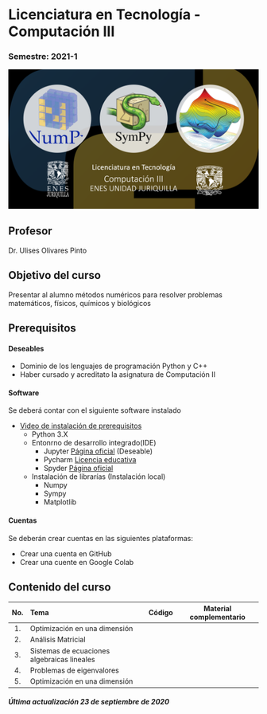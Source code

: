 # Licenciatura en Tecnología - Computación III 
###  Semestre: 2021-1
![alt text](figs/logo.png)



## Profesor
 Dr. Ulises Olivares Pinto

## Objetivo del curso
Presentar al alumno métodos numéricos para resolver problemas matemáticos, físicos, químicos y biológicos


## Prerequisitos
#### Deseables
+ Dominio de los lenguajes de programación Python y C++ 
+ Haber cursado y acreditato la asignatura de Computación II

#### Software
Se deberá contar con el siguiente software instalado 

+ [Video de instalación de prerequisitos](https://www.youtube.com/watch?v=1ETiwXo0lg4&feature=emb_title&ab_channel=CanalTecn%C3%B3logos)
  + Python 3.X
  + Entonrno de desarrollo integrado(IDE)
    - Jupyter [Página oficial](https://jupyter.org/) (Deseable)
    - Pycharm [Licencia educativa](https://www.jetbrains.com/community/education/#students)
    - Spyder [Página oficial](https://www.spyder-ide.org/)
  + Instalación de librarías (Instalación local)
    - Numpy
    - Sympy
    - Matplotlib 

#### Cuentas
Se deberán crear cuentas en las siguientes plataformas:
  + Crear una cuenta en GitHub
  + Crear una cuente en Google Colab
  
## Contenido del curso
| No.        | Tema           | Código  |  Material complementario|
| :-------------: |:-------------|:-----| :-----:|
| 1.              |Optimización en una dimensión               |         |          | 
| 2.              |Análisis Matricial                          |         |          | 
| 3.              |Sistemas de ecuaciones algebraicas lineales |         |          |   
| 4.              |Problemas de eigenvalores                   |         |          |    
| 5.              |Optimización en una dimensión               |         |          |    

##### Última actualización 23 de septiembre de 2020
